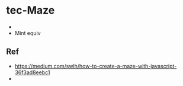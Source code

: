 # tec-Maze

- 
- Mint equiv


## Ref
- https://medium.com/swlh/how-to-create-a-maze-with-javascript-36f3ad8eebc1
- 
